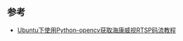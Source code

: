 ## 参考

- [Ubuntu下使用Python-opencv获取海康威视RTSP码流教程](https://blog.csdn.net/hui3909/article/details/53435379)